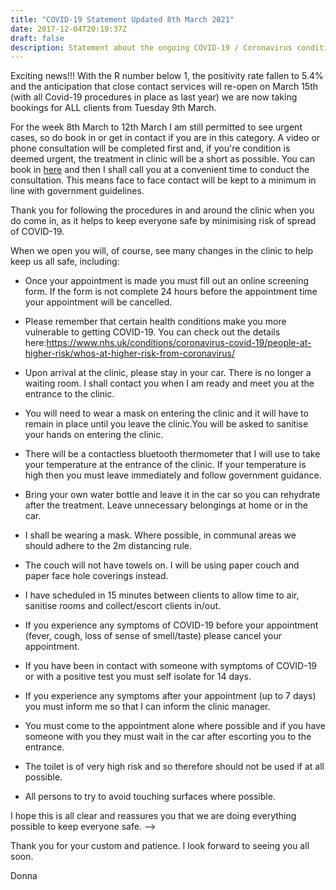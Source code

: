 ```yaml
---
title: "COVID-19 Statement Updated 8th March 2021"
date: 2017-12-04T20:19:37Z
draft: false
description: Statement about the ongoing COVID-19 / Coronavirus condition
---
```


Exciting news!!! 
With the R number below 1, the positivity rate fallen to 5.4% and the anticipation that close contact services will re-open on March 15th (with all Covid-19 procedures in place as last year) we are now taking bookings for ALL clients from Tuesday 9th March.

For the week 8th March to 12th March I am still permitted to see urgent cases, so do book in or get in contact if you are in this category. A video or phone consultation will be completed first and, if you're condition is deemed urgent, the treatment in clinic will be a short as possible. You can book in <a href="https://vitfitcdf.as.me/" role="button">here</a> and then I shall call you at a convenient time to conduct the consultation. This means face to face contact will be kept to a minimum in line with government guidelines.    

Thank you for following the procedures in and around the clinic when you do come in, as it helps to keep everyone safe by minimising risk of spread of COVID-19. 

When we open you will, of course, see many changes in the clinic to help keep us all safe, including:

* Once your appointment is made you must fill out an online screening form. If the form is not complete 24 hours before the appointment time your appointment will be cancelled. 

* Please remember that certain health conditions make you more vulnerable to getting COVID-19. You can check out the details here:https://www.nhs.uk/conditions/coronavirus-covid-19/people-at-higher-risk/whos-at-higher-risk-from-coronavirus/

* Upon arrival at the clinic, please stay in your car. There is no longer a waiting room. I shall contact you when I am ready and meet you at the entrance to the clinic.

* You will need to wear a mask on entering the clinic and it will have to remain in place until you leave the clinic.You will be asked to sanitise your hands on entering the clinic.

* There will be a contactless bluetooth thermometer that I will use to take your temperature at the entrance of the clinic. If your temperature is high then you must leave immediately and follow government guidance.

* Bring your own water bottle and leave it in the car so you can rehydrate after the treatment. Leave unnecessary belongings at home or in the car.

* I shall be wearing a mask. Where possible, in communal areas we should adhere to the 2m distancing rule.

* The couch will not have towels on. I will be using paper couch and paper face hole coverings instead.

* I have scheduled in 15 minutes between clients to allow time to air, sanitise rooms and collect/escort clients in/out.

* If you experience any symptoms of COVID-19 before your appointment (fever, cough, loss of sense of smell/taste) please cancel your appointment. 

* If you have been in contact with someone with symptoms of COVID-19 or with a positive test you must self isolate for 14 days.

* If you experience any symptoms after your appointment (up to 7 days) you must inform me so that I can inform the clinic manager. 

* You must come to the appointment alone where possible and if you have someone with you they must wait in the car after escorting you to the entrance.

* The toilet is of very high risk and so therefore should not be used if at all possible.

* All persons to try to avoid touching surfaces where possible. 

I hope this is all clear and reassures you that we are doing everything possible to keep everyone safe. -->

Thank you for your custom and patience. I look forward to seeing you all soon.

Donna

